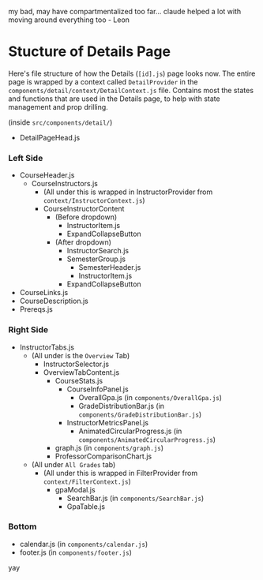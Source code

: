 my bad, may have compartmentalized too far... claude helped a lot with moving around everything too
\- Leon

# Stucture of Details Page
Here's file structure of how the Details (`[id].js`) page looks now. The entire page is wrapped by a context called `DetailProvider` in the `components/detail/context/DetailContext.js` file. Contains most the states and functions that are used in the Details page, to help with state management and prop drilling.

(inside `src/components/detail/`)

- DetailPageHead.js

### Left Side
- CourseHeader.js
  - CourseInstructors.js
    - (All under this is wrapped in InstructorProvider from `context/InstructorContext.js`)
    - CourseInstructorContent
      - (Before dropdown)
        - InstructorItem.js
        - ExpandCollapseButton
      - (After dropdown)
        - InstructorSearch.js
        - SemesterGroup.js
          - SemesterHeader.js
          - InstructorItem.js
        - ExpandCollapseButton
- CourseLinks.js
- CourseDescription.js
- Prereqs.js

### Right Side
- InstructorTabs.js
  - (All under is the `Overview` Tab)
    - InstructorSelector.js
    - OverviewTabContent.js
      - CourseStats.js
        - CourseInfoPanel.js
          - OverallGpa.js (in `components/OverallGpa.js`)
          - GradeDistributionBar.js (in `components/GradeDistributionBar.js`)
        - InstructorMetricsPanel.js
          - AnimatedCircularProgress.js (in `components/AnimatedCircularProgress.js`)
      - graph.js (in `components/graph.js`)
      - ProfessorComparisonChart.js
  - (All under `All Grades` tab)
    - (All under this is wrapped in FilterProvider from `context/FilterContext.js`)
      - gpaModal.js
        - SearchBar.js (in `components/SearchBar.js`)
        - GpaTable.js

### Bottom
- calendar.js (in `components/calendar.js`)
- footer.js (in `components/footer.js`)


yay